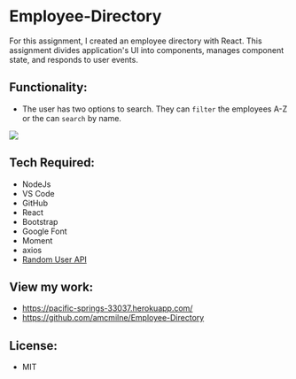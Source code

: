 # Employee-Directory
For this assignment, I created an employee directory with React. This assignment divides application's UI into components, manages component state, and responds to user events.

## Functionality: 

* The user has two options to search.  They can `filter` the employees A-Z or the can `search` by name.  
  

<img src= "employeedirectoryapp/public/images/app.gif">

## Tech Required: 
* NodeJs
* VS Code
* GitHub
* React
* Bootstrap
* Google Font
* Moment
* axios
* [Random User API](https://randomuser.me/)

## View my work: 
* https://pacific-springs-33037.herokuapp.com/
* https://github.com/amcmilne/Employee-Directory

## License: 
* MIT
